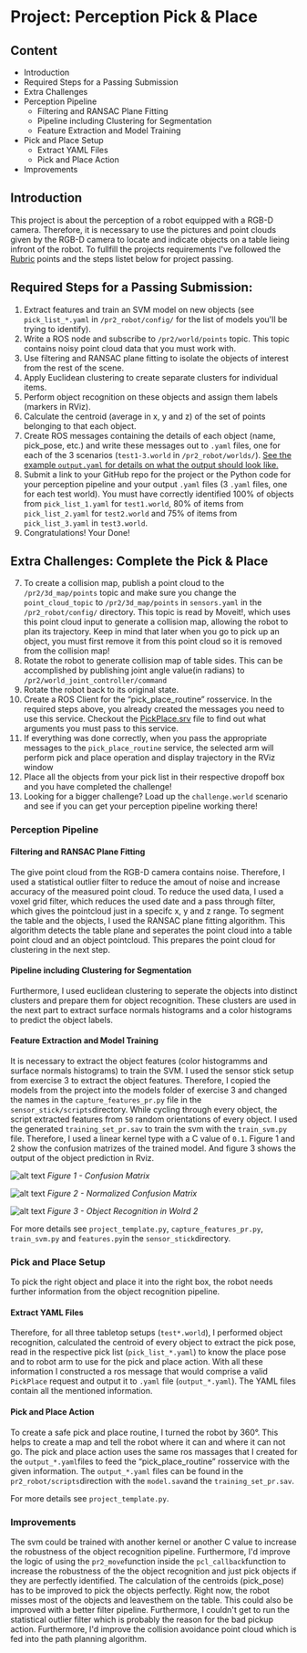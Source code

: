 # Project: Perception Pick & Place
[image1]: ./doc/train_svm.png
[image2]: ./doc/train_svm2.png
[image3]: ./doc/perception.png
[image4]: ./doc/perception2.png

## Content
 * Introduction
 * Required Steps for a Passing Submission
 * Extra Challenges
 * Perception Pipeline
 	* Filtering and RANSAC Plane Fitting 
 	* Pipeline including Clustering for Segmentation
 	* Feature Extraction and Model Training
 * Pick and Place Setup
 	* Extract YAML Files
 	* Pick and Place Action
 * Improvements
 
## Introduction
This project is about the perception of a robot equipped with a RGB-D camera. Therefore, it is necessary to use the pictures and point clouds given by the RGB-D camera to locate and indicate objects on a table lieing infront of the robot. To fullfill the projects requirements I've followed the  [Rubric](https://review.udacity.com/#!/rubrics/1067/view) points and the steps listet below for project passing.

## Required Steps for a Passing Submission:
1. Extract features and train an SVM model on new objects (see `pick_list_*.yaml` in `/pr2_robot/config/` for the list of models you'll be trying to identify). 
2. Write a ROS node and subscribe to `/pr2/world/points` topic. This topic contains noisy point cloud data that you must work with.
3. Use filtering and RANSAC plane fitting to isolate the objects of interest from the rest of the scene.
4. Apply Euclidean clustering to create separate clusters for individual items.
5. Perform object recognition on these objects and assign them labels (markers in RViz).
6. Calculate the centroid (average in x, y and z) of the set of points belonging to that each object.
7. Create ROS messages containing the details of each object (name, pick_pose, etc.) and write these messages out to `.yaml` files, one for each of the 3 scenarios (`test1-3.world` in `/pr2_robot/worlds/`).  [See the example `output.yaml` for details on what the output should look like.](https://github.com/udacity/RoboND-Perception-Project/blob/master/pr2_robot/config/output.yaml)  
8. Submit a link to your GitHub repo for the project or the Python code for your perception pipeline and your output `.yaml` files (3 `.yaml` files, one for each test world).  You must have correctly identified 100% of objects from `pick_list_1.yaml` for `test1.world`, 80% of items from `pick_list_2.yaml` for `test2.world` and 75% of items from `pick_list_3.yaml` in `test3.world`.
9. Congratulations!  Your Done!

## Extra Challenges: Complete the Pick & Place
7. To create a collision map, publish a point cloud to the `/pr2/3d_map/points` topic and make sure you change the `point_cloud_topic` to `/pr2/3d_map/points` in `sensors.yaml` in the `/pr2_robot/config/` directory. This topic is read by Moveit!, which uses this point cloud input to generate a collision map, allowing the robot to plan its trajectory.  Keep in mind that later when you go to pick up an object, you must first remove it from this point cloud so it is removed from the collision map!
8. Rotate the robot to generate collision map of table sides. This can be accomplished by publishing joint angle value(in radians) to `/pr2/world_joint_controller/command`
9. Rotate the robot back to its original state.
10. Create a ROS Client for the “pick_place_routine” rosservice.  In the required steps above, you already created the messages you need to use this service. Checkout the [PickPlace.srv](https://github.com/udacity/RoboND-Perception-Project/tree/master/pr2_robot/srv) file to find out what arguments you must pass to this service.
11. If everything was done correctly, when you pass the appropriate messages to the `pick_place_routine` service, the selected arm will perform pick and place operation and display trajectory in the RViz window
12. Place all the objects from your pick list in their respective dropoff box and you have completed the challenge!
13. Looking for a bigger challenge?  Load up the `challenge.world` scenario and see if you can get your perception pipeline working there!

### Perception Pipeline
#### Filtering and RANSAC Plane Fitting
The give point cloud from the RGB-D camera contains noise. Therefore, I used a statistical outlier filter to reduce the amout of noise and increase accuracy of the measured point cloud. To reduce the used data, I used a voxel grid filter, which reduces the used date and a pass through filter, which gives the pointcloud just in a specifc x, y and z range. To segment the table and the objects, I used the RANSAC plane fitting algorithm. This algorithm detects the table plane and seperates the point cloud into a table point cloud and an object pointcloud. This prepares the point cloud for clustering in the next step.

#### Pipeline including Clustering for Segmentation
 Furthermore, I used euclidean clustering to seperate the objects into distinct clusters and prepare them for object recognition. These clusters are used in the next part to extract surface normals histograms and a color histograms to predict the object labels.

#### Feature Extraction and Model Training

It is necessary to extract the object features (color histogramms and surface normals histograms) to train the SVM. I used the sensor stick setup from exercise 3 to extract the object features. Therefore, I copied the models from the project into the models folder of exercise 3 and changed the names in the `capture_features_pr.py` file in the `sensor_stick/scripts`directory. While cycling through every object, the script extracted features from `50` random orientations of every object. I used the generated `training_set_pr.sav` to train the svm with the `train_svm.py` file. Therefore, I used a linear kernel type with a C value of `0.1`. Figure 1 and 2 show the confusion matrizes of the trained model. And figure 3 shows the output of the object prediction in Rviz.

![alt text][image2]
*Figure 1 - Confusion Matrix*

![alt text][image1]
*Figure 2 - Normalized Confusion Matrix*

![alt text][image3]
*Figure 3 - Object Recognition in Wolrd 2*

For more details see `project_template.py`, `capture_features_pr.py`, `train_svm.py` and `features.py`in the `sensor_stick`directory.

### Pick and Place Setup

To pick the right object and place it into the right box, the robot needs further information from the object recognition pipeline. 

####  Extract YAML Files

Therefore, for all three tabletop setups (`test*.world`), I performed object recognition, calculated the centroid of every object to extract the pick pose, read in the respective pick list (`pick_list_*.yaml`) to know the place pose and to robot arm to use for the pick and place action. With all these information I constructed a ros message that would comprise a valid `PickPlace` request and output it to `.yaml` file (`output_*.yaml`). The YAML files contain all the mentioned information.

#### Pick and Place Action

To create a safe pick and place routine, I turned the robot by 360°. This helps to create a map and tell the robot where it can and where it can not go. The pick and place action uses the same ros massages that I created for the `output_*.yaml`files to feed the “pick_place_routine” rosservice with the given information. The `output_*.yaml` files can be found in the `pr2_robot/scripts`direction with the `model.sav`and the `training_set_pr.sav`.

For more details see `project_template.py`. 

### Improvements

The svm could be trained with another kernel or another C value to increase the robustness of the object recognition pipeline. Furthermore, I'd improve the logic of using the `pr2_move`function inside the `pcl_callback`function to increase the robustness of the the object recognition and just pick objects if they are perfectly identified. The calculation of the centroids (pick_pose) has to be improved to pick the objects perfectly. Right now, the robot misses most of the objects and leavesthem on the table. This could also be improved with a better filter pipeline. Furthermore, I couldn't get to run the statistical outlier filter which is probably the reason for the bad pickup action. Furthermore, I'd improve the collision avoidance point cloud which is fed into the path planning algorithm.